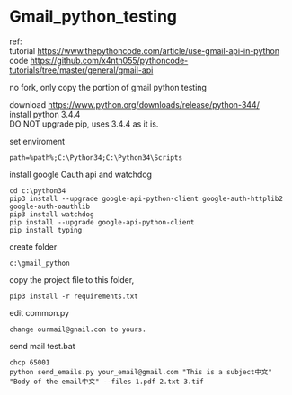 # Gmail_python_testing  

ref:  
tutorial https://www.thepythoncode.com/article/use-gmail-api-in-python  
code https://github.com/x4nth055/pythoncode-tutorials/tree/master/general/gmail-api    

no fork, only copy the portion of gmail python testing  

download https://www.python.org/downloads/release/python-344/  
install python 3.4.4  
DO NOT upgrade pip, uses 3.4.4 as it is.  

set enviroment   
```  
path=%path%;C:\Python34;C:\Python34\Scripts  
```  

install google Oauth api and watchdog
```
cd c:\python34
pip3 install --upgrade google-api-python-client google-auth-httplib2 google-auth-oauthlib  
pip3 install watchdog  
pip install --upgrade google-api-python-client  
pip install typing
```

create folder  
```  
c:\gmail_python  
```  

copy the project file to this folder,  
```
pip3 install -r requirements.txt
```

edit common.py
```
change ourmail@gnail.con to yours.
```

send mail test.bat   
```
chcp 65001
python send_emails.py your_email@gmail.com "This is a subject中文" "Body of the email中文" --files 1.pdf 2.txt 3.tif
```


